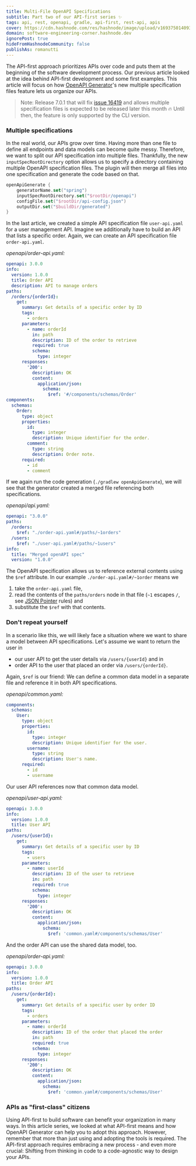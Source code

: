 ```yaml
---
title: Multi-File OpenAPI Specifications
subtitle: Part two of our API-first series ✨
tags: api, rest, openapi, gradle, api-first, rest-api, apis
cover: https://cdn.hashnode.com/res/hashnode/image/upload/v1693750140935/5qa-wBJUA.jpg?auto=format
domain: software-engineering-corner.hashnode.dev
ignorePost: true
hideFromHashnodeCommunity: false
publishAs: romanutti
---
```


The API-first approach prioritizes APIs over code and puts them at the beginning of the software development process.
Our previous article looked at the idea behind API-first development and some first examples.
This article will focus on how [OpenAPI Generator](https://github.com/OpenAPITools/openapi-generator)'s new multiple specification files feature lets us organize our APIs.

> Note: Release 7.0.1 that will fix [issue 16419](https://github.com/OpenAPITools/openapi-generator/issues/16419) and allows multiple specification files is expected to be released later this month 🔥 Until then, the feature is only supported by the CLI version.

### Multiple specifications

In the real world, our APIs grow over time. Having more than one file to define all endpoints and data models can become quite messy. Therefore, we want to split our API specification into multiple files.
Thankfully, the new `inputSpecRootDirectory` option allows us to specify a directory containing multiple OpenAPI specification files. The plugin will then merge all files into one specification and generate the code based on that.

```kotlin
openApiGenerate {
    generatorName.set("spring") 
    inputSpecRootDirectory.set("$rootDir/openapi")
    configFile.set("$rootDir/api-config.json")
    outputDir.set("$buildDir/generated")
}
```

In the last article, we created a simple API specification file `user-api.yaml` for a user management API.
Imagine we additionally have to build an API that lists a specific order. Again, we can create an API specification file `order-api.yaml`.

_openapi/order-api.yaml:_
```yaml
openapi: 3.0.0
info:
  version: 1.0.0
  title: Order API
  description: API to manage orders
paths:
  /orders/{orderId}:
    get:
      summary: Get details of a specific order by ID
      tags:
        - orders
      parameters:
        - name: orderId
          in: path
          description: ID of the order to retrieve
          required: true
          schema:
            type: integer
      responses:
        '200':
          description: OK
          content:
            application/json:
              schema:
                $ref: '#/components/schemas/Order'
components:
  schemas:
    Order:
      type: object
      properties:
        id:
          type: integer
          description: Unique identifier for the order.
        comment:
          type: string
          description: Order note.
      required:
        - id
        - comment
```

If we again run the code generation (`./gradlew openApiGenerate`), we will see that the generator created a merged file referencing both specifications.

_openapi/api.yaml:_
```yaml
openapi: "3.0.0"
paths:
  /orders:
    $ref: "./order-api.yaml#/paths/~1orders"
  /users:
    $ref: "./user-api.yaml#/paths/~1users"
info:
  title: "Merged openAPI spec"
  version: "1.0.0"
```
The OpenAPI specification allows us to reference external contents using the `$ref` attribute.
In our example `./order-api.yaml#/~1order` means we 
1. take the `order-api.yaml` file, 
2. read the contents of the `paths/orders` node in that file (`~1` escapes `/`, see [JSON Pointer](https://swagger.io/docs/specification/using-ref/) rules) and 
3. substitute the `$ref` with that contents.

### Don't repeat yourself

In a scenario like this, we will likely face a situation where we want to share a model between API specifications.
Let's assume we want to return the user in
* our user API to get the user details via `/users/{userId}` and in
* order API to the user that placed an order via `/users/{orderId}`.

Again, `$ref` is our friend: We can define a common data model in a separate file and reference it in both API specifications.

_openapi/common.yaml:_

```yaml
components:
  schemas:
    User:
      type: object
      properties:
        id:
          type: integer
          description: Unique identifier for the user.
        username:
          type: string
          description: User's name.
      required:
        - id
        - username
```

Our user API references now that common data model.

_openapi/user-api.yaml:_
```yaml
openapi: 3.0.0
info:
  version: 1.0.0
  title: User API
paths:
  /users/{userId}:
    get:
      summary: Get details of a specific user by ID
      tags:
        - users
      parameters:
        - name: userId
          description: ID of the user to retrieve
          in: path
          required: true
          schema:
            type: integer
      responses:
        '200':
          description: OK
          content:
            application/json:
              schema:
                $ref: 'common.yaml#/components/schemas/User'
```

And the order API can use the shared data model, too.

_openapi/order-api.yaml:_

```yaml
openapi: 3.0.0
info:
  version: 1.0.0
  title: Order API
paths:
  /users/{orderId}:
    get:
      summary: Get details of a specific user by order ID
      tags:
        - orders
      parameters:
        - name: orderId
          description: ID of the order that placed the order
          in: path
          required: true
          schema:
            type: integer
      responses:
        '200':
          description: OK
          content:
            application/json:
              schema:
                $ref: 'common.yaml#/components/schemas/User'
```

### APIs as "first-class" citizens

Using API-first to build software can benefit your organization in many ways. 
In this article series, we looked at what API-first means and how OpenAPI Generator can help you to adopt this approach.
However, remember that more than just using and adopting the tools is required. The API-first approach requires embracing a new process - and even more crucial: Shifting from thinking in code to a code-agnostic way to design your APIs.